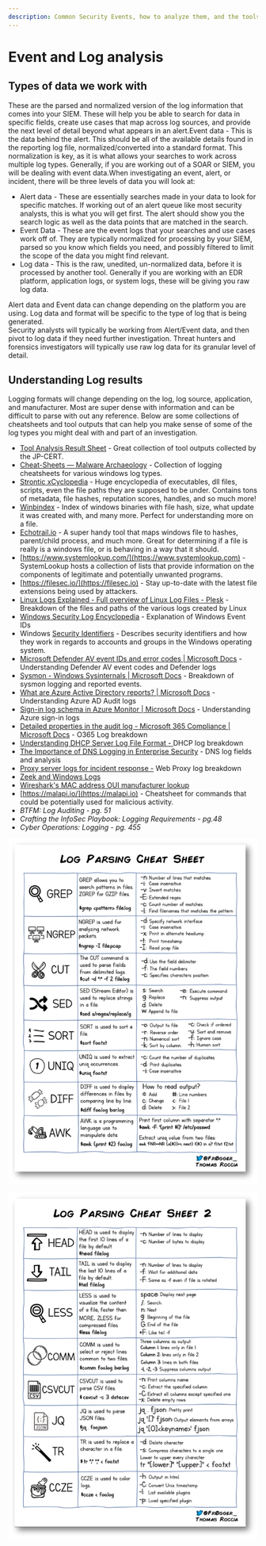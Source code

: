 ```yaml
---
description: Common Security Events, how to analyze them, and the tools to do so
---
```


# Event and Log analysis

## Types of data we work with

These are the parsed and normalized version of the log information that comes into your SIEM. These will help you be able to search for data in specific fields, create use cases that map across log sources, and provide the next level of detail beyond what appears in an alert.Event data - This is the data behind the alert. This should be all of the available details found in the reporting log file, normalized/converted into a standard format. This normalization is key, as it is what allows your searches to work across multiple log types. Generally, if you are working out of a SOAR or SIEM, you will be dealing with event data.When investigating an event, alert, or incident, there will be three levels of data you will look at:&#x20;

* Alert data - These are essentially searches made in your data to look for specific matches. If working out of an alert queue like most security analysts, this is what you will get first. The alert should show you the search logic as well as the data points that are matched in the search.
* Event Data - These are the event logs that your searches and use cases work off of. They are typically normalized for processing by your SIEM, parsed so you know which fields you need, and possibly filtered to limit the scope of the data you might find relevant.
* Log data - This is the raw, unedited, un-normalized data, before it is processed by another tool. Generally if you are working with an EDR platform, application logs, or system logs, these will be giving you raw log data.

Alert data and Event data can change depending on the platform you are using. Log data and format will be specific to the type of log that is being generated. \
Security analysts will typically be working from Alert/Event data, and then pivot to log data if they need further investigation. Threat hunters and forensics investigators will typically use raw log data for its granular level of detail.

## **Understanding Log results**

Logging formats will change depending on the log, log source, application, and manufacturer. Most are super dense with information and can be difficult to parse with out any reference. Below are some collections of cheatsheets and tool outputs that can help you make sense of some of the log types you might deal with and part of an investigation.

* [Tool Analysis Result Sheet](https://jpcertcc.github.io/ToolAnalysisResultSheet/) - Great collection of tool outputs collected by the JP-CERT.
* [Cheat-Sheets — Malware Archaeology](https://www.malwarearchaeology.com/cheat-sheets) - Collection of logging cheatsheets for various windows log types.
* [Strontic xCyclopedia](https://strontic.github.io/xcyclopedia/) - Huge encyclopedia of executables, dll files, scripts, even the file paths they are supposed to be under. Contains tons of metadata, file hashes, reputation scores, handles, and so much more!
* [Winbindex](https://winbindex.m417z.com) - Index of windows binaries with file hash, size, what update it was created with, and many more. Perfect for understanding more on a file.
* [Echotrail.io](https://www.echotrail.io) - A super handy tool that maps windows file  to hashes, parent/child process, and much more. Great for determining if a file is really is a windows file, or is behaving in a way that it should.
* [https://www.systemlookup.com/](https://www.systemlookup.com) - SystemLookup hosts a collection of lists that provide information on the components of legitimate and potentially unwanted programs.
* [https://filesec.io/](https://filesec.io) - Stay up-to-date with the latest file extensions being used by attackers.
* [Linux Logs Explained - Full overview of Linux Log Files - Plesk](https://www.plesk.com/blog/featured/linux-logs-explained/) - Breakdown of the files and paths of the various logs created by Linux
* [Windows Security Log Encyclopedia](https://www.ultimatewindowssecurity.com/securitylog/encyclopedia/default.aspx) - Explanation of Windows Event IDs
* Windows [Security Identifiers](https://docs.microsoft.com/en-us/windows/security/identity-protection/access-control/security-identifiers) - Describes security identifiers and how they work in regards to accounts and groups in the Windows operating system.
* [Microsoft Defender AV event IDs and error codes | Microsoft Docs](https://docs.microsoft.com/en-us/microsoft-365/security/defender-endpoint/troubleshoot-microsoft-defender-antivirus?view=o365-worldwide) - Understanding Defender AV event codes and Defender logs
* [Sysmon - Windows Sysinternals | Microsoft Docs](https://docs.microsoft.com/en-us/sysinternals/downloads/sysmon) - Breakdown of sysmon logging and reported events.
* [What are Azure Active Directory reports? | Microsoft Docs](https://docs.microsoft.com/en-us/azure/active-directory/reports-monitoring/overview-reports)  - Understanding Azure AD Audit logs
* [Sign-in log schema in Azure Monitor | Microsoft Docs](https://docs.microsoft.com/en-us/azure/active-directory/reports-monitoring/reference-azure-monitor-sign-ins-log-schema) - Understanding Azure sign-in logs
* [Detailed properties in the audit log - Microsoft 365 Compliance | Microsoft Docs](https://docs.microsoft.com/en-us/microsoft-365/compliance/detailed-properties-in-the-office-365-audit-log?view=o365-worldwide) - O365 Log breakdown
* [Understanding DHCP Server Log File Format - ](https://www.serverbrain.org/network-planning-2003/understanding-dhcp-server-log-file-format.html)DHCP log breakdown
* [The Importance of DNS Logging in Enterprise Security](https://nxlog.co/whitepapers/dns-logging) - DNS log fields and analysis
* [Proxy server logs for incident response -](https://www.vanimpe.eu/2016/10/21/proxy-server-logs-incident-response/) Web Proxy log breakdown
* [Zeek and Windows Logs](https://f.hubspotusercontent00.net/hubfs/8645105/Corelight\_May2021/Pdf/002\_CORELIGHT\_080420\_ZEEK\_LOGS\_US\_ONLINE.pdf)
* [Wireshark's MAC address OUI manufacturer lookup](https://gitlab.com/wireshark/wireshark/raw/master/manuf)
* [https://malapi.io/](https://malapi.io) - Cheatsheet for commands that could be potentially used for malicious activity.
* _BTFM: Log Auditing - pg. 51_
* _Crafting the InfoSec Playbook: Logging Requirements - pg.48_
* _Cyber Operations: Logging - pg. 455_

![](<../.gitbook/assets/image (17).png>)

![](<../.gitbook/assets/image (18).png>)
